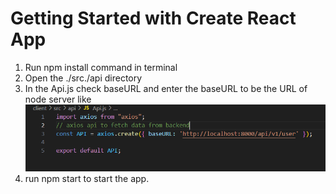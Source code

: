 # Getting Started with Create React App
1. Run npm install command in terminal
2. Open the ./src./api directory
3. In the Api.js check baseURL and enter the baseURL to be the URL of node server like 
![alt text](image.png)
4. run npm start to start the app.
